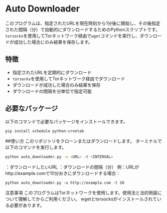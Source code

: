 # Auto Downloader

このプログラムは、指定されたURLを現在時刻から1分後に開始し、その後指定された間隔（分）で自動的にダウンロードするためのPythonスクリプトです。`torsocks`を使用してTorネットワーク経由で`wget`コマンドを実行し、ダウンロードが成功した場合にのみ結果を保存します。

## 特徴
- 指定されたURLを定期的にダウンロード
- `torsocks`を使用してTorネットワーク経由でダウンロード
- ダウンロードが成功した場合のみ結果を保存
- ダウンロードの間隔を分単位で指定可能

## 必要なパッケージ
以下のコマンドで必要なパッケージをインストールできます。
```bash
pip install schedule python-crontab
```

##使い方
このリポジトリをクローンまたはダウンロードします。
ターミナルで以下のコマンドを実行します。
```bash
python auto_downloader.py -u <URL> -t <INTERVAL>
```
<URL>：ダウンロードしたいURL
<INTERVAL>：ダウンロードの間隔（分）
例：URLがhttp://example.comで10分おきにダウンロードする場合：
```
python auto_downloader.py -u http://example.com -t 10
```

注意事項
このプログラムはTorネットワークを使用します。使用法と法的側面について理解してからご利用ください。
wgetとtorsocksがインストールされている必要があります。
